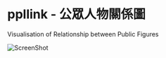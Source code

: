 ppllink - 公眾人物關係圖
=======

Visualisation of Relationship between Public Figures

![ScreenShot](https://raw.github.com/zbryikt/ppllink/master/doc/ppllink.jpg)
